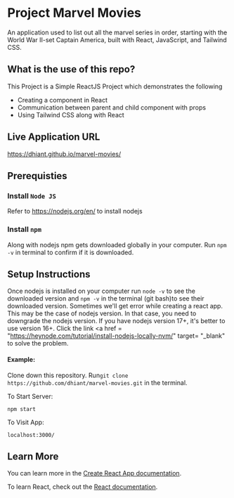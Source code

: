 # Project Marvel Movies
An application used to list out all the marvel series in order, starting with the World War II-set Captain America, built with React, JavaScript, and Tailwind CSS.

## What is the use of this repo?
This Project is a Simple ReactJS Project which demonstrates the following
<ul>
  <li>Creating a component in React</li>
  <li>Communication between parent and child component with props</li>
  <li>Using Tailwind CSS along with React</li>
</ul>

## Live Application URL
https://dhiant.github.io/marvel-movies/

## Prerequisties

### Install `Node JS`
Refer to https://nodejs.org/en/ to install nodejs

### Install `npm`
Along with nodejs npm gets downloaded globally in your computer. Run `npm -v` in terminal to confirm if it is downloaded.

## Setup Instructions
Once nodejs is installed on your computer run `node -v` to see the downloaded version and `npm -v` in the terminal (git bash)to see their downloaded version.
Sometimes we'll get error while creating a react app. This may be the case of nodejs version. In that case, you need to downgrade the nodejs version. If you have nodejs version 17+, it's better to use version 16+. Click the link <a href = "https://heynode.com/tutorial/install-nodejs-locally-nvm/" target= "_blank"</a> to solve the problem.

#### Example:  

Clone down this repository. Run`git clone https://github.com/dhiant/marvel-movies.git` in the terminal.

To Start Server:

`npm start`  

To Visit App:

`localhost:3000/` 

## Learn More

You can learn more in the [Create React App documentation](https://facebook.github.io/create-react-app/docs/getting-started).

To learn React, check out the [React documentation](https://reactjs.org/).


